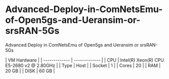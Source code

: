 # Advanced-Deploy-in-ComNetsEmu-of-Open5gs-and-Ueransim-or-srsRAN-5Gs
Advanced Deploy in ComNetsEmu of Open5gs and Ueransim or srsRAN-5Gs


| VM Hardware |
| ------------- | ------------- |
| CPU | Intel(R) Xeon(R) CPU E5-2680 v2 @ 2.80GHz |
| Type |  Host |
| Socket |  1 |
| Cores |  20 |
| RAM | 20 GB |
| DISK | 60 GB |
